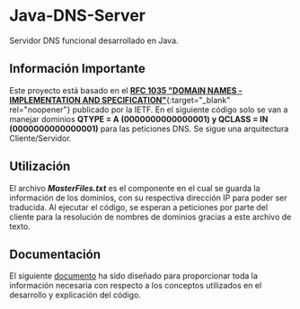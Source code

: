 # Java-DNS-Server
Servidor DNS funcional desarrollado en Java.

## Información Importante
Este proyecto está basado en el [**RFC 1035 "DOMAIN NAMES - IMPLEMENTATION AND SPECIFICATION"**](https://www.ietf.org/rfc/rfc1035.txt){:target="_blank" rel="noopener"} publicado por la IETF.
En el siguiente código solo se van a manejar dominios **QTYPE = A (0000000000000001) y QCLASS = IN (0000000000000001)** para las peticiones DNS.
Se sigue una arquitectura Cliente/Servidor.

## Utilización
El archivo ***MasterFiles.txt*** es el componente en el cual se guarda la información de los dominios, con su respectiva dirección IP para poder ser traducida. Al ejecutar el código, se esperan a peticiones por parte del cliente para la resolución de nombres de dominios gracias a este archivo de texto.

##  Documentación
El siguiente [documento](https://github.com/Rinconjr/Java-DNS-Server/blob/main/Documentacion%20Servidor%20DNS%20-%20Grupo%202.pdf) ha sido diseñado para proporcionar toda la información necesaria con respecto a los conceptos utilizados en el desarrollo y explicación del código.
